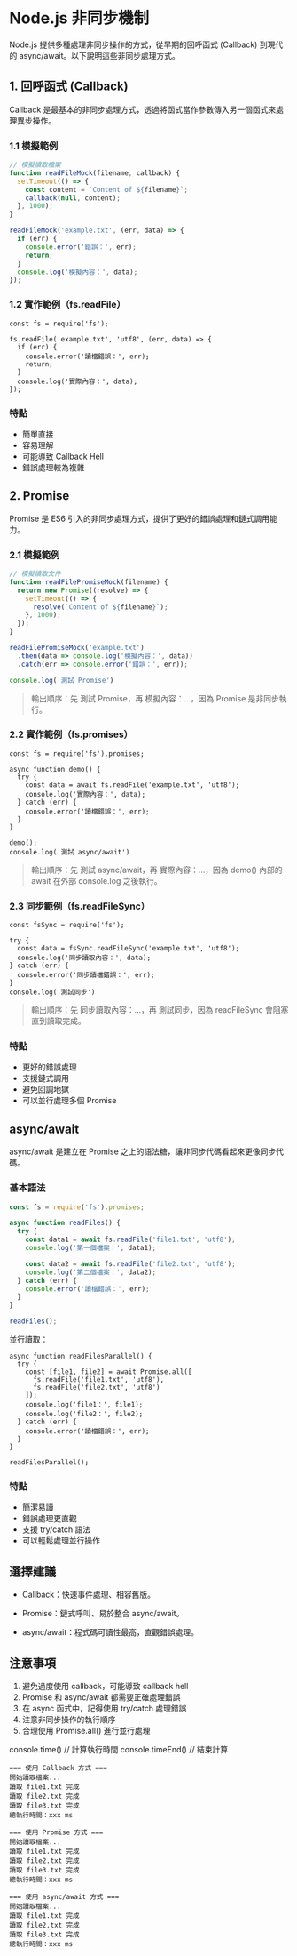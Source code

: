 # Node.js 非同步機制

Node.js 提供多種處理非同步操作的方式，從早期的回呼函式 (Callback) 到現代的 async/await。以下說明這些非同步處理方式。

## 1. 回呼函式 (Callback)

Callback 是最基本的非同步處理方式，透過將函式當作參數傳入另一個函式來處理異步操作。

### 1.1 模擬範例

```javascript
// 模擬讀取檔案
function readFileMock(filename, callback) {
  setTimeout(() => {
    const content = `Content of ${filename}`;
    callback(null, content);
  }, 1000);
}

readFileMock('example.txt', (err, data) => {
  if (err) {
    console.error('錯誤：', err);
    return;
  }
  console.log('模擬內容：', data);
});
```

### 1.2 實作範例（fs.readFile）

```
const fs = require('fs');

fs.readFile('example.txt', 'utf8', (err, data) => {
  if (err) {
    console.error('讀檔錯誤：', err);
    return;
  }
  console.log('實際內容：', data);
});
```

### 特點
- 簡單直接
- 容易理解
- 可能導致 Callback Hell
- 錯誤處理較為複雜

## 2. Promise

Promise 是 ES6 引入的非同步處理方式，提供了更好的錯誤處理和鏈式調用能力。

### 2.1 模擬範例

```javascript
// 模擬讀取文件
function readFilePromiseMock(filename) {
  return new Promise((resolve) => {
    setTimeout(() => {
      resolve(`Content of ${filename}`);
    }, 1000);
  });
}

readFilePromiseMock('example.txt')
  .then(data => console.log('模擬內容：', data))
  .catch(err => console.error('錯誤：', err));

console.log('測試 Promise')
```

> 輸出順序：先 測試 Promise，再 模擬內容：...，因為 Promise 是非同步執行。

### 2.2 實作範例（fs.promises）

```
const fs = require('fs').promises;

async function demo() {
  try {
    const data = await fs.readFile('example.txt', 'utf8');
    console.log('實際內容：', data);
  } catch (err) {
    console.error('讀檔錯誤：', err);
  }
}

demo();
console.log('測試 async/await')
```

> 輸出順序：先 測試 async/await，再 實際內容：...，因為 demo() 內部的 await 在外部 console.log 之後執行。

### 2.3 同步範例（fs.readFileSync）

```
const fsSync = require('fs');

try {
  const data = fsSync.readFileSync('example.txt', 'utf8');
  console.log('同步讀取內容：', data);
} catch (err) {
  console.error('同步讀檔錯誤：', err);
}
console.log('測試同步')
```

> 輸出順序：先 同步讀取內容：...，再 測試同步，因為 readFileSync 會阻塞直到讀取完成。

### 特點
- 更好的錯誤處理
- 支援鏈式調用
- 避免回調地獄
- 可以並行處理多個 Promise

## async/await

async/await 是建立在 Promise 之上的語法糖，讓非同步代碼看起來更像同步代碼。

### 基本語法

```javascript
const fs = require('fs').promises;

async function readFiles() {
  try {
    const data1 = await fs.readFile('file1.txt', 'utf8');
    console.log('第一個檔案：', data1);

    const data2 = await fs.readFile('file2.txt', 'utf8');
    console.log('第二個檔案：', data2);
  } catch (err) {
    console.error('讀檔錯誤：', err);
  }
}

readFiles();
```

並行讀取：

```
async function readFilesParallel() {
  try {
    const [file1, file2] = await Promise.all([
      fs.readFile('file1.txt', 'utf8'),
      fs.readFile('file2.txt', 'utf8')
    ]);
    console.log('file1：', file1);
    console.log('file2：', file2);
  } catch (err) {
    console.error('讀檔錯誤：', err);
  }
}

readFilesParallel();
```

### 特點
- 簡潔易讀
- 錯誤處理更直觀
- 支援 try/catch 語法
- 可以輕鬆處理並行操作

## 選擇建議

- Callback：快速事件處理、相容舊版。

- Promise：鏈式呼叫、易於整合 async/await。

- async/await：程式碼可讀性最高，直觀錯誤處理。

## 注意事項

1. 避免過度使用 callback，可能導致 callback hell
2. Promise 和 async/await 都需要正確處理錯誤
3. 在 async 函式中，記得使用 try/catch 處理錯誤
4. 注意非同步操作的執行順序
5. 合理使用 Promise.all() 進行並行處理 

console.time() // 計算執行時間
console.timeEnd() // 結束計算
```
=== 使用 Callback 方式 ===
開始讀取檔案...
讀取 file1.txt 完成
讀取 file2.txt 完成
讀取 file3.txt 完成
總執行時間：xxx ms

=== 使用 Promise 方式 ===
開始讀取檔案...
讀取 file1.txt 完成
讀取 file2.txt 完成
讀取 file3.txt 完成
總執行時間：xxx ms

=== 使用 async/await 方式 ===
開始讀取檔案...
讀取 file1.txt 完成
讀取 file2.txt 完成
讀取 file3.txt 完成
總執行時間：xxx ms
```